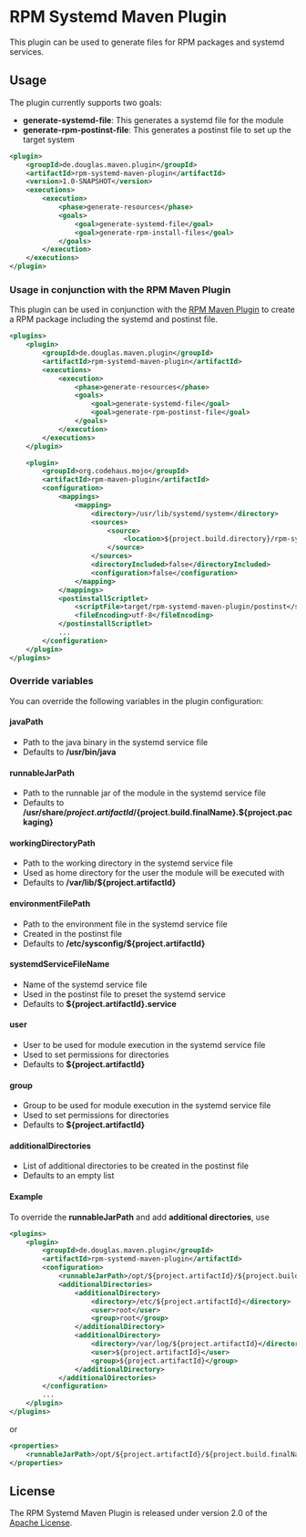 # RPM Systemd Maven Plugin

This plugin can be used to generate files for RPM packages and systemd
services.

## Usage

The plugin currently supports two goals:

* **generate-systemd-file**: This generates a systemd file for the module
* **generate-rpm-postinst-file**: This generates a postinst file to set up
    the target system

```xml
<plugin>
    <groupId>de.douglas.maven.plugin</groupId>
    <artifactId>rpm-systemd-maven-plugin</artifactId>
    <version>1.0-SNAPSHOT</version>
    <executions>
        <execution>
            <phase>generate-resources</phase>
            <goals>
                <goal>generate-systemd-file</goal>
                <goal>generate-rpm-install-files</goal>
            </goals>
        </execution>
    </executions>
</plugin>
```

### Usage in conjunction with the RPM Maven Plugin

This plugin can be used in conjunction with the
[RPM Maven Plugin](http://www.mojohaus.org/rpm-maven-plugin/) to create
a RPM package including the systemd and postinst file.

```xml
<plugins>
    <plugin>
        <groupId>de.douglas.maven.plugin</groupId>
        <artifactId>rpm-systemd-maven-plugin</artifactId>
        <executions>
            <execution>
                <phase>generate-resources</phase>
                <goals>
                    <goal>generate-systemd-file</goal>
                    <goal>generate-rpm-postinst-file</goal>
                </goals>
            </execution>
        </executions>
    </plugin>

    <plugin>
        <groupId>org.codehaus.mojo</groupId>
        <artifactId>rpm-maven-plugin</artifactId>
        <configuration>
            <mappings>
                <mapping>
                    <directory>/usr/lib/systemd/system</directory>
                    <sources>
                        <source>
                            <location>${project.build.directory}/rpm-systemd-maven-plugin/${project.artifactId}.service</location>
                        </source>
                    </sources>
                    <directoryIncluded>false</directoryIncluded>
                    <configuration>false</configuration>
                </mapping>
            </mappings>
            <postinstallScriptlet>
                <scriptFile>target/rpm-systemd-maven-plugin/postinst</scriptFile>
                <fileEncoding>utf-8</fileEncoding>
            </postinstallScriptlet>
            ...
        </configuration>
    </plugin>
</plugins>
```

### Override variables

You can override the following variables in the plugin configuration:

#### javaPath
* Path to the java binary in the systemd service file
* Defaults to **/usr/bin/java**

#### runnableJarPath
* Path to the runnable jar of the module in the systemd service file
* Defaults to **/usr/share/${project.artifactId}/${project.build.finalName}.${project.packaging}**

#### workingDirectoryPath
* Path to the working directory in the systemd service file
* Used as home directory for the user the module will be executed with
* Defaults to **/var/lib/${project.artifactId}**

#### environmentFilePath
* Path to the environment file in the systemd service file
* Created in the postinst file
* Defaults to **/etc/sysconfig/${project.artifactId}**

#### systemdServiceFileName
* Name of the systemd service file
* Used in the postinst file to preset the systemd service
* Defaults to **${project.artifactId}.service**

#### user
* User to be used for module execution in the systemd service file
* Used to set permissions for directories
* Defaults to **${project.artifactId}**

#### group
* Group to be used for module execution in the systemd service file
* Used to set permissions for directories
* Defaults to **${project.artifactId}**

#### additionalDirectories
* List of additional directories to be created in the postinst file
* Defaults to an empty list

#### Example

To override the **runnableJarPath** and add **additional directories**, use

```xml
<plugins>
    <plugin>
        <groupId>de.douglas.maven.plugin</groupId>
        <artifactId>rpm-systemd-maven-plugin</artifactId>
        <configuration>
            <runnableJarPath>/opt/${project.artifactId}/${project.build.finalName}-jarlotte.jar</runnableJarPath>
            <additionalDirectories>
                <additionalDirectory>
                    <directory>/etc/${project.artifactId}</directory>
                    <user>root</user>
                    <group>root</group>
                </additionalDirectory>
                <additionalDirectory>
                    <directory>/var/log/${project.artifactId}</directory>
                    <user>${project.artifactId}</user>
                    <group>${project.artifactId}</group>
                </additionalDirectory>
            </additionalDirectories>
        </configuration>
        ...
    </plugin>
</plugins>
```

or

```xml
<properties>
    <runnableJarPath>/opt/${project.artifactId}/${project.build.finalName}-jarlotte.jar</runnableJarPath>
</properties>
```

## License
The RPM Systemd Maven Plugin is released under version 2.0 of the [Apache License](http://www.apache.org/licenses/LICENSE-2.0).
